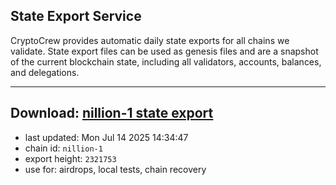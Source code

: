 ## State Export Service
CryptoCrew provides automatic daily state exports for all chains we validate. State export files can be used as genesis files and are a snapshot of the current blockchain state, including all validators, accounts, balances, and delegations.

---
**Download: [nillion-1 state export](https://ccv-s3.nbg1.your-objectstorage.com/SERVICE/nillion/nillion-1_export_2321753.json)**
---

- last updated: Mon Jul 14 2025 14:34:47
- chain id: `nillion-1`
- export height: `2321753`
- use for: airdrops, local tests, chain recovery
